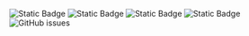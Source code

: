 ![Static Badge](https://img.shields.io/badge/blacklists-60-000000) ![Static Badge](https://img.shields.io/badge/blacklisted-2581951-cc0000) ![Static Badge](https://img.shields.io/badge/whitelisted-2244-00CC00) ![Static Badge](https://img.shields.io/badge/streaming_blacklist-28107-000000) ![GitHub issues](https://img.shields.io/github/issues/fabriziosalmi/blacklists)
